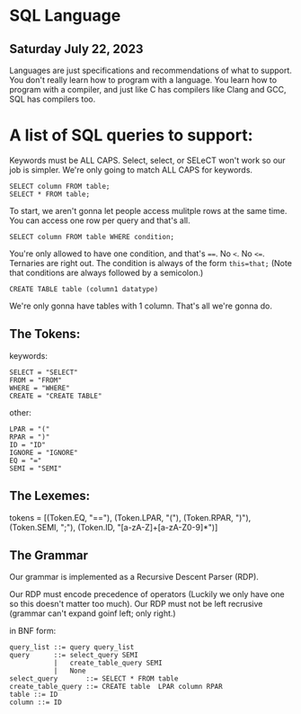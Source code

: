 # SQL Language

## Saturday July 22, 2023

Languages are just specifications and recommendations of what to support. You don't really learn how to program with a language. You learn how to program with a compiler, and just like C has compilers like Clang and GCC, SQL has compilers too.

# A list of SQL queries to support:

Keywords must be ALL CAPS. Select, select, or SELeCT won't work so our job is simpler. We're only going to match ALL CAPS for keywords. 

```
SELECT column FROM table;
SELECT * FROM table;
```

To start, we aren't gonna let people access mulitple rows at the same time. You can access one row per query and that's all. 

```
SELECT column FROM table WHERE condition;
```

You're only allowed to have one condition, and that's `==`. No `<`. No `<=`. Ternaries are right out. The condition is always of the form `this=that;` (Note that conditions are always followed by a semicolon.)

```
CREATE TABLE table (column1 datatype)
```
We're only gonna have tables with 1 column. That's all we're gonna do.

## The Tokens:

keywords:
```
SELECT = "SELECT"
FROM = "FROM"
WHERE = "WHERE"
CREATE = "CREATE TABLE"
```

other:
```
LPAR = "("
RPAR = ")"
ID = "ID"
IGNORE = "IGNORE"
EQ = "="
SEMI = "SEMI"
```

## The Lexemes:
tokens = [(Token.EQ,     "=="),
          (Token.LPAR,   "\("),
          (Token.RPAR,   "\)"),
          (Token.SEMI,   ";"),
          (Token.ID,     "[a-zA-Z]+[a-zA-Z0-9]*")]

## The Grammar

Our grammar is implemented as a Recursive Descent Parser (RDP).

Our RDP must encode precedence of operators (Luckily we only have one so this doesn't matter too much). Our RDP must not be left recrusive (grammar can't expand goinf left; only right.)
 
in BNF form:
```
query_list ::= query query_list
query      ::= select_query SEMI
           |   create_table_query SEMI
           |   None
select_query       ::= SELECT * FROM table
create_table_query ::= CREATE table  LPAR column RPAR
table ::= ID
column ::= ID
```
